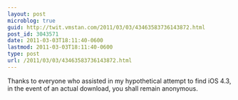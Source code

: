 ```yaml
---
layout: post
microblog: true
guid: http://twit.vmstan.com/2011/03/03/43463583736143872.html
post_id: 3043571
date: 2011-03-03T18:11:40-0600
lastmod: 2011-03-03T18:11:40-0600
type: post
url: /2011/03/03/43463583736143872.html
---
```

Thanks to everyone who assisted in my hypothetical attempt to find iOS 4.3, in the event of an actual download, you shall remain anonymous.
